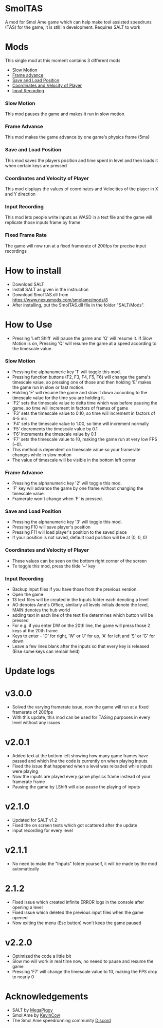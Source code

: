 # SmolTAS
A mod for Smol Ame game which can help make tool assisted speedruns (TAS) for the game, it is still in development. Requires SALT to work

# Mods
This single mod at this moment contains 3 different mods
* [Slow Motion](https://github.com/Sh1r0Yaksha/SmolTAS#slow-motion)
* [Frame advance](https://github.com/Sh1r0Yaksha/SmolTAS#frame-advance)
* [Save and Load Position](https://github.com/Sh1r0Yaksha/SmolTAS#save-and-load-position)
* [Coordinates and Velocity of Player](https://github.com/Sh1r0Yaksha/SmolTAS#coordinates-and-velocity-of-player)
* [Input Recording](https://github.com/Sh1r0Yaksha/SmolTAS#input-recording)

### Slow Motion
This mod pauses the game and makes it run in slow motion.

### Frame Advance
This mod makes the game advance by one game's physics frame (5ms)

### Save and Load Position
This mod saves the players position and time spent in level and then loads it when certain keys are pressed

### Coordinates and Velocity of Player
This mod displays the values of coordinates and Velocities of the player in X and Y direction

### Input Recording
This mod lets people write inputs as WASD in a text file and the game will replicate those inputs frame by frame

### Fixed Frame Rate
The game will now run at a fixed framerate of 200fps for precise input recordings

# How to install

* Download SALT
* Install SALT as given in the instruction
* Download SmolTAS.dll from https://www.nexusmods.com/smolame/mods/8
* After installing, put the SmolTAS.dll file in the folder "SALT/Mods".

# How to Use

* Pressing 'Left Shift' will pause the game and 'Q' will resume it. If Slow Motion is on, Pressing 'Q' will resume the game at a speed according to the timescale value.

### Slow Motion

* Pressing the alphanumeric key '1' will toggle this mod.
* Pressing function buttons (F2, F3, F4, F5, F6) will change the game's timescale value, so pressing one of those and then holding 'E' makes the game run in slow or fast motion.
* Holding 'E' will resume the game and slow it down according to the timescale value for the time you are holding it.
* 'F2' sets the timescale value to delta time which was before pausing the game, so time will increment in factors of frames of game
* 'F3' sets the timescale value to 0.10, so time will increment in factors of 4-5 ms
* 'F4' sets the timescale value to 1.00, so time will increment normally
* 'F5' decrements the timescale value by 0.1
* 'F6' increments the timescale value by 0.1
* 'F7' sets the timescale value to 10, making the game run at very low FPS (~0).
* This method is dependent on timescale value so your framerate changes while in slow motion
* The value of timescale will be visible in the bottom left corner

### Frame Advance

* Pressing the alphanumeric key '2' will toggle this mod.
* 'F' key will advance the game by one frame without changing the timescale value.
* Framerate won't change when 'F' is pressed.

### Save and Load Position

* Pressing the alphanumeric key '3' will toggle this mod.
* Pressing F10 will save player's position
* Pressing F11 will load player's position to the saved place
* If your position is not saved, default load position will be at (0, 0, 0)

### Coordinates and Velocity of Player

* These values can be seen on the bottom right corner of the screen
* To toggle this mod, press the tilde '~' key

### Input Recording

* Backup input files if you have those from the previous version.
* Open the game
* 13 text files will be created in the Inputs folder each denoting a level
* AO denotes Ame's Office, similarly all levels initials denote the level, MAIN denotes the hub world
* adding text in each line of the text file determines which button will be pressed
* For e.g. if you enter DW on the 20th line, the game will press those 2 keys at the 20th frame
* Keys to enter - 'D' for right, 'W' or 'J' for up, 'A' for left and 'S' or 'G' for down
* Leave a few lines blank after the inputs so that every key is released (Else some keys can remain held)

# Update logs

# v3.0.0
* Solved the varying framerate issue, now the game will run at a fixed framerate of 200fps
* With this update, this mod can be used for TASing purposes in every level without any issues

# v2.0.1
* Added text at the bottom left showing how many game frames have passed and which line the code is currently on when playing inputs
* Fixed the issue that happened when a level was reloaded while inputs were playing
* Now the inputs are played every game physics frame instead of your framerate frame
* Pausing the game by LShift will also pause the playing of inputs

# v2.1.0
* Updated for SALT v1.2
* Fixed the on screen texts which got scattered after the update
* Input recording for every level

# v2.1.1
* No need to make the "Inputs" folder yourself, it will be made by the mod automatically

# 2.1.2
* Fixed issue which created infinite ERROR logs in the console after opening a level
* Fixed issue which deleted the previous input files when the game opened
* Now exiting the menu (Esc button) won't keep the game paused

# v2.2.0
* Optimized the code a little bit
* Slow mo will work in real time now, no neeed to pause and resume the game
* Pressing 'F7' will change the timescale value to 10, making the FPS drop to nearly 0

# Acknowledgements

* SALT by [MegaPiggy](https://github.com/MegaPiggy/SALT)
* Smol Ame by [KevinCow](https://kevincow.itch.io/smol-ame)
* The Smol Ame speedrunning community [Discord](https://discord.gg/B5SyzgqWjZ)
